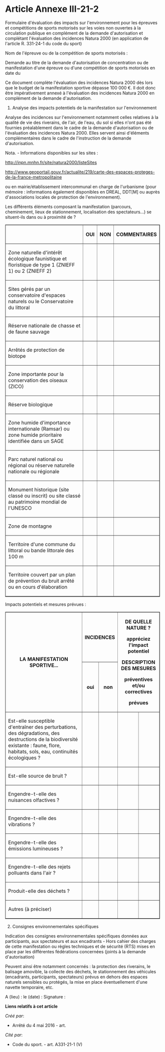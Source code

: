 # Article Annexe III-21-2

Formulaire d'évaluation des impacts sur l'environnement pour les épreuves et compétitions de sports motorisés sur les voies
non ouvertes à la circulation publique en complément de la demande d'autorisation et complétant l'évaluation des incidences
Natura 2000 (en application de l'article R. 331-24-1 du code du sport)

Nom de l'épreuve ou de la compétition de sports motorisés :

Demande au titre de la demande d'autorisation de concentration ou de manifestation d'une épreuve ou d'une compétition de
sports motorisés en date du 

Ce document complète l'évaluation des incidences Natura 2000 dès lors que le budget de la manifestation sportive dépasse 100
000 €. Il doit donc être impérativement annexé à l'évaluation des incidences Natura 2000 en complément de la demande
d'autorisation.

1. Analyse des impacts potentiels de la manifestation sur l'environnement

Analyse des incidences sur l'environnement notamment celles relatives à la qualité de vie des riverains, de l'air, de l'eau,
du sol si elles n'ont pas été fournies préalablement dans le cadre de la demande d'autorisation ou de l'évaluation des
incidences Natura 2000. Elles servent ainsi d'éléments complémentaires dans le cadre de l'instruction de la demande
d'autorisation.

Nota. - Informations disponibles sur les sites :

http://inpn.mnhn.fr/site/natura2000/listeSites

http://www.geoportail.gouv.fr/actualite/219/carte-des-espaces-proteges-de-la-france-metropolitaine

ou en mairie/établissement intercommunal en charge de l'urbanisme (pour mémoire : informations également disponibles en
DREAL, DDT[M] ou auprès d'associations locales de protection de l'environnement).

Les différents éléments composant la manifestation (parcours, cheminement, lieux de stationnement, localisation des
spectateurs...) se situent-ils dans ou à proximité de ?

<table border="1">
  <tbody>
    <tr>
      <th>
      </th><th>

OUI

</th>
      <th>

NON

</th>
      <th>

COMMENTAIRES

</th>
    </tr>
    <tr>
      <td>

Zone naturelle d'intérêt écologique faunistique et floristique de type 1 (ZNIEFF 1) ou 2 (ZNIEFF 2)

</td>
      <td align="left">
      </td><td align="left">
      </td><td align="left">
    </td></tr>
    <tr>
      <td>

Sites gérés par un conservatoire d'espaces naturels ou le Conservatoire du littoral

</td>
      <td align="left">
      </td><td align="left">
      </td><td align="left">
    </td></tr>
    <tr>
      <td>

Réserve nationale de chasse et de faune sauvage

</td>
      <td align="left">
      </td><td align="left">
      </td><td align="left">
    </td></tr>
    <tr>
      <td>

Arrêtés de protection de biotope

</td>
      <td align="left">
      </td><td align="left">
      </td><td align="left">
    </td></tr>
    <tr>
      <td>

Zone importante pour la conservation des oiseaux (ZICO)

</td>
      <td align="left">
      </td><td align="left">
      </td><td align="left">
    </td></tr>
    <tr>
      <td>

Réserve biologique

</td>
      <td align="left">
      </td><td align="left">
      </td><td align="left">
    </td></tr>
    <tr>
      <td>

Zone humide d'importance internationale (Ramsar) ou zone humide prioritaire identifiée dans un SAGE

</td>
      <td align="left">
      </td><td align="left">
      </td><td align="left">
    </td></tr>
    <tr>
      <td>

Parc naturel national ou régional ou réserve naturelle nationale ou régionale

</td>
      <td align="left">
      </td><td align="left">
      </td><td align="left">
    </td></tr>
    <tr>
      <td>

Monument historique (site classé ou inscrit) ou site classé au patrimoine mondial de l'UNESCO

</td>
      <td align="left">
      </td><td align="left">
      </td><td align="left">
    </td></tr>
    <tr>
      <td>

Zone de montagne

</td>
      <td align="left">
      </td><td align="left">
      </td><td align="left">
    </td></tr>
    <tr>
      <td>

Territoire d'une commune du littoral ou bande littorale des 100 m

</td>
      <td align="left">
      </td><td align="left">
      </td><td align="left">
    </td></tr>
    <tr>
      <td>

Territoire couvert par un plan de prévention du bruit arrêté ou en cours d'élaboration

</td>
      <td align="left">
      </td><td align="left">
      </td><td align="left">
    </td></tr>
  </tbody>
</table>

Impacts potentiels et mesures prévues :

<table border="1">
  <tbody>
    <tr>
      <th rowspan="2">

LA MANIFESTATION SPORTIVE...

</th>
      <th colspan="2">

INCIDENCES 

</th>
      <th colspan="2" rowspan="2">

DE QUELLE NATURE ? 

appréciez l'impact potentiel

DESCRIPTION DES MESURES 

préventives et/ou correctives 

prévues

</th>
    </tr>
    <tr>
      <th>

oui

</th>
      <th>

non

</th>
    </tr>
    <tr>
      <td>

Est-elle susceptible d'entraîner des perturbations, des dégradations, des destructions de la biodiversité existante : faune,
flore, habitats, sols, eau, continuités écologiques ?

</td>
      <td align="left">
      </td><td align="left">
      </td><td align="left">
      </td><td align="left">
    </td></tr>
    <tr>
      <td align="left">

Est-elle source de bruit ?

</td>
      <td align="left">
      </td><td align="left">
      </td><td align="left">
      </td><td align="left">
    </td></tr>
    <tr>
      <td align="left">

Engendre-t-elle des nuisances olfactives ?

</td>
      <td align="left">
      </td><td align="left">
      </td><td align="left">
      </td><td align="left">
    </td></tr>
    <tr>
      <td align="left">

Engendre-t-elle des vibrations ?

</td>
      <td align="left">
      </td><td align="left">
      </td><td align="left">
      </td><td align="left">
    </td></tr>
    <tr>
      <td align="left">

Engendre-t-elle des émissions lumineuses ?

</td>
      <td align="left">
      </td><td align="left">
      </td><td align="left">
      </td><td align="left">
    </td></tr>
    <tr>
      <td align="left">

Engendre-t-elle des rejets polluants dans l'air ?

</td>
      <td align="left">
      </td><td align="left">
      </td><td align="left">
      </td><td align="left">
    </td></tr>
    <tr>
      <td align="left">

Produit-elle des déchets ?

</td>
      <td align="left">
      </td><td align="left">
      </td><td align="left">
      </td><td align="left">
    </td></tr>
    <tr>
      <td align="left">

Autres (à préciser) 

</td>
      <td align="left">
      </td><td align="left">
      </td><td align="left">
      </td><td align="left">
    </td></tr>
  </tbody>
</table>

2. Consignes environnementales spécifiques

Indication des consignes environnementales spécifiques données aux participants, aux spectateurs et aux encadrants - Hors
cahier des charges de cette manifestation ou règles techniques et de sécurité (RTS) mises en place par les différentes
fédérations concernées (joints à la demande d'autorisation)

Peuvent ainsi être notamment concernés : la protection des riverains, le balisage amovible, la collecte des déchets, le
stationnement des véhicules (encadrants, participants, spectateurs) prévus en dehors des espaces naturels sensibles ou
protégés, la mise en place éventuellement d'une navette temporaire, etc.

A (lieu) : le (date) : Signature :

**Liens relatifs à cet article**

_Créé par_:

  - Arrêté du 4 mai 2016 - art.

_Cité par_:

  - Code du sport. - art. A331-21-1 (V)
